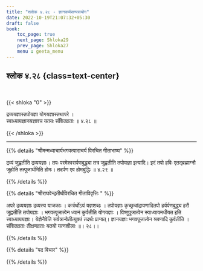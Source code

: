 ```yaml
---
title: "श्लोक ४.२८ - ज्ञानकर्मसन्यसयोग"
date: 2022-10-19T21:07:32+05:30
draft: false
book:
    toc_page: true
    next_page: Shloka29
    prev_page: Shloka27
    menu : geeta_menu
---
```




## श्लोक ४.२८ {class=text-center}

<br/>

{{< shloka  "0"  >}}

द्रव्ययज्ञास्तपोयज्ञा योगयज्ञास्तथापरे ।  
स्वाध्यायज्ञानयज्ञाश्च यतयः संशितव्रताः ॥ ४.२८ ॥

{{< /shloka >}}

---


{{% details "श्रीमन्मध्वाचार्यभगवत्पादाचर्य विरचित  गीताभाष्य" %}}

द्रव्यं जुह्वतीति द्रव्ययज्ञाः। 
तपः परमेश्वरार्पणबुद्ध्या तत्र  जुह्वतीति तपोयज्ञा इत्यादि। 
इदं तपो हविः एतद्ब्रह्माग्नौ जुहोति तत्पूजार्थमिति होमः। 
तदर्पण एव होमबुद्धिः ॥ ४.२९ ॥

{{% /details %}}



{{% details "श्रीराघवेन्द्रतीर्थविरचित गीताविवृत्तिः " %}}

अपरे द्रव्ययज्ञाः द्रव्यस्य याजकाः । कर्त्रर्थोऽयं यज्ञशब्दः । 
तपोयज्ञाः कृच्छ्रचांद्रायणादितपो हर्यर्पणबुद्ध्य हरौ जुह्वतीति 
तपोयज्ञाः । भगवत्पूजात्वेन ध्यानं कुर्वतीति योगयज्ञाः । 
विष्णुपूजात्वेन स्वाध्यायमधीयत इति स्वाध्याययज्ञाः। 
येज्ञेनैवेति सर्वत्रान्वेतीत्युक्तं तदर्थः  प्राग्वत्‌। 
ज्ञानयज्ञाः भगवपूजात्वेन श्रवणादि
कुर्वतीति । संशितव्रताः तीक्षणव्रताः यतयो यत्नशीलाः ॥। २८।।


{{% /details %}}



{{% details "पद विचार" %}}


{{% /details %}}
